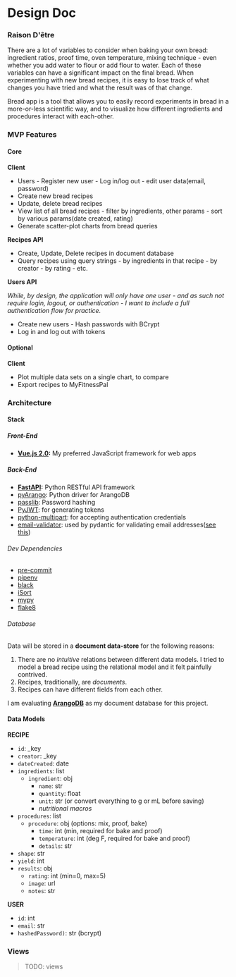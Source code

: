 # Design Doc

### Raison D'être

There are a lot of variables to consider when baking your own bread: ingredient ratios, proof time, oven temperature, mixing technique - even whether you add water to flour or add flour to water. Each of these variables can have a significant impact on the final bread. When experimenting with new bread recipes, it is easy to lose track of what changes you have tried and what the result was of that change.

Bread app is a tool that allows you to easily record experiments in bread in a more-or-less scientific way, and to visualize how different ingredients and procedures interact with each-other.

### MVP Features

#### Core

**Client**

- Users - Register new user - Log in/log out - edit user data(email, password)
- Create new bread recipes
- Update, delete bread recipes
- View list of all bread recipes - filter by ingredients, other params - sort by various params(date created, rating)
- Generate scatter-plot charts from bread queries

**Recipes API**

- Create, Update, Delete recipes in document database
- Query recipes using query strings - by ingredients in that recipe - by creator - by rating - etc.

**Users API**

_While, by design, the application will only have one user - and as such not require login, logout, or authentication - I want to include a full authentication flow for practice._

- Create new users - Hash passwords with BCrypt
- Log in and log out with tokens

#### Optional

**Client**

- Plot multiple data sets on a single chart, to compare
- Export recipes to MyFitnessPal

### Architecture

#### Stack

##### Front-End

- **[Vue.js 2.0](https://vuejs.org/):** My preferred JavaScript framework for web apps

##### Back-End

- **[FastAPI](https://fastapi.tiangolo.com/):** Python RESTful API framework
- [pyArango](https://github.com/ArangoDB-Community/pyArango): Python driver for ArangoDB
- [passlib](https://passlib.readthedocs.io/en/stable/): Password hashing
- [PyJWT](https://pyjwt.readthedocs.io/en/latest/): for generating tokens
- [python-multipart](https://andrew-d.github.io/python-multipart/): for accepting authentication credentials
- [email-validator](https://github.com/JoshData/python-email-validator): used by pydantic for validating email addresses([see this](https://fastapi.tiangolo.com/#optional-dependencies))

###### _Dev Dependencies_

- [pre-commit](https://pre-commit.com/)
- [pipenv](https://pipenv.readthedocs.io/en/latest/)
- [black](https://github.com/psf/black)
- [iSort](https://github.com/timothycrosley/isort)
- [mypy](http://www.mypy-lang.org/)
- [flake8](http://flake8.pycqa.org/en/latest/index.html#)

###### Database

Data will be stored in a **document data-store** for the following reasons:

1.  There are no _intuitive_ relations between different data models. I tried to model a bread recipe using the relational model and it felt painfully contrived.
2.  Recipes, traditionally, are _documents_.
3.  Recipes can have different fields from each other.

I am evaluating **[ArangoDB](https://www.arangodb.com/)** as my document database for this project.

#### Data Models

<!-- TODO: REPLACE WITH REAL JSON -->

**RECIPE**

- `id`: \_key
- `creator`: \_key
- `dateCreated`: date
- `ingredients`: list
  - `ingredient`: obj
    - `name`: str
    - `quantity`: float
    - `unit`: str (or convert everything to g or mL before saving)
    - _nutritional macros_
- `procedures`: list
  - `procedure`: obj (options: mix, proof, bake)
    - `time`: int (min, required for bake and proof)
    - `temperature`: int (deg F, required for bake and proof)
    - `details`: str
- `shape`: str
- `yield`: int
- `results`: obj
  - `rating`: int (min=0, max=5)
  - `image`: url
  - `notes`: str

**USER**

- `id`: int
- `email`: str
- `hashedPassword)`: str (bcrypt)

### Views

> TODO: views
